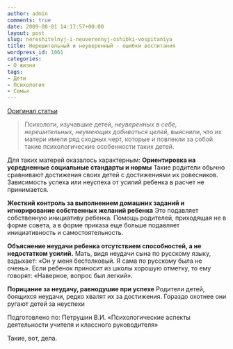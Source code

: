 ```yaml
---
author: admin
comments: true
date: 2009-08-01 14:17:57+00:00
layout: post
slug: nereshitelnyj-i-neuverennyj-oshibki-vospitaniya
title: Нерешительный и неуверенный - ошибки воспитания
wordpress_id: 1061
categories:
- О жизни
tags:
- Дети
- Психология
- Семья
---
```


[Оригинал статьи](http://psyhelp.rodim.ru/fact-det/ner-neuv.html)



> Психологи, изучавшие детей, _неуверенных в себе, нерешительных, неумеющих добиваться целей_, выяснили, что их матери имели ряд сходных черт, которые и повлекли за собой такие психологические особенности таких детей.


Для таких матерей оказалось характерным:
**Ориентировка на усредненные социальные стандарты и нормы**
Такие родители обычно сравнивают достижения своих детей с достижениями их ровесников. Зависимость успеха или неуспеха от усилий ребенка в расчет не принимается.

**Жесткий контроль за выполнением домашних заданий и игнорирование собственных желаний ребенка**
Это подавляет собственную инициативу ребенка. Помощь родителей, приходящая не в форме совета, а в форме приказа еще больше подавляет инициативность и самостоятельность.

**Объяснение неудачи ребенка отсутствием способностей, а не недостатком усилий.**
Мать, видя неудачи сына по русскому языку, вздыхает: «Он у меня бестолковый. Я сама по русскому была не очень».
Если ребенок приносит из школы хорошую отметку, то ему говорят: «Наверное, вопрос был легкий».

**Порицание за неудачу, равнодушие при успехе**
Родители детей, боящихся неудачи, редко хвалят их за достижения. Гораздо охотнее они ругают детей за неуспехи

Подготовлено по: Петрушин В.И. «Психологические аспекты деятельности учителя и классного руководителя»




Такие, вот, дела.
